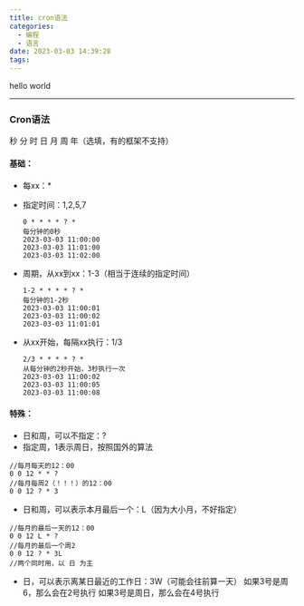 ```yaml
---
title: cron语法
categories:
  - 编程
  - 语言
date: 2023-03-03 14:39:28
tags:
---
```


hello world

---

### Cron语法

秒	分	时	日	月	周	年（选填，有的框架不支持）

#### 基础：

- 每xx：* 

- 指定时间：1,2,5,7

  ```
  0 * * * * ? *
  每分钟的0秒
  2023-03-03 11:00:00
  2023-03-03 11:01:00
  2023-03-03 11:02:00
  ```

- 周期，从xx到xx：1-3（相当于连续的指定时间）

  ```
  1-2 * * * * ? *
  每分钟的1-2秒
  2023-03-03 11:00:01
  2023-03-03 11:00:02
  2023-03-03 11:01:01
  ```

- 从xx开始，每隔xx执行：1/3

  ```
  2/3 * * * * ? *
  从每分钟的2秒开始，3秒执行一次
  2023-03-03 11:00:02
  2023-03-03 11:00:05
  2023-03-03 11:00:08
  ```

#### 特殊：

- 日和周，可以不指定：?
- 指定周，1表示周日，按照国外的算法

~~~
//每月每天的12：00
0 0 12 * * ?
//每月每周2（！！！）的12：00
0 0 12 ? * 3
~~~

- 日和周，可以表示本月最后一个：L（因为大小月，不好指定）

~~~
//每月的最后一天的12：00
0 0 12 L * ?
//每月的最后一个周2
0 0 12 ? * 3L
//两个同时用，以 日 为主
~~~

- 日，可以表示离某日最近的工作日：3W（可能会往前算一天）
  如果3号是周6，那么会在2号执行
  如果3号是周日，那么会在4号执行